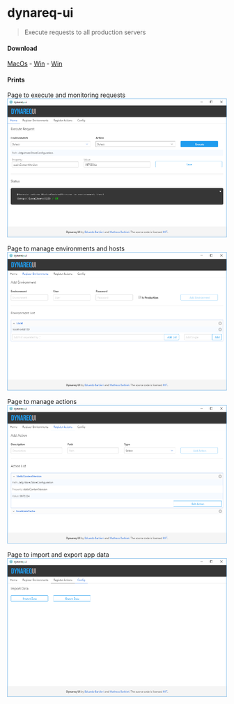# dynareq-ui

> Execute requests to all production servers

#### Download

[MacOs](https://github.com/mdsbarbieri/dynareq-ui/raw/master/release/dynareq-ui-darwin-x64.zip) - [Win](https://github.com/mdsbarbieri/dynareq-ui/raw/master/release/dynareq-ui-linux-x64.zip) - [Win](https://github.com/mdsbarbieri/dynareq-ui/raw/master/release/dynareq-ui-win32-x64.zip)


#### Prints
Page to execute and monitoring requests
![Home](https://github.com/mdsbarbieri/dynareq-ui/raw/master/image/home.png "Page to execute and monitoring requests")

Page to manage environments and hosts
![Environments](https://github.com/mdsbarbieri/dynareq-ui/raw/master/image/environments.png "Page to manage environments and hosts")

Page to manage actions
![Actions](https://github.com/mdsbarbieri/dynareq-ui/raw/master/image/actions.png "Page to manage actions")

Page to import and export app data
![Config](https://github.com/mdsbarbieri/dynareq-ui/raw/master/image/config.png "Page to import and export app data")